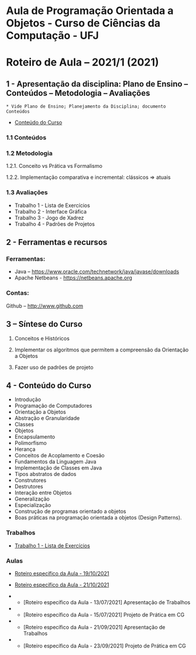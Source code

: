 # Aula de Programação Orientada a Objetos - Curso de Ciências da Computação - UFJ
# Roteiro de Aula – 2021/1 (2021)

## 1 - Apresentação da disciplina: Plano de Ensino – Conteúdos – Metodologia – Avaliações
	* Vide Plano de Ensino; Planejamento da Disciplina; documento Conteúdos

- [Conteúdo do Curso](https://github.com/marcoswagner-commits/projetos_cg/blob/56bc895a869568bf9bb4c13f42e976b133f58330/ApostilaCG2021_Modulo2.pdf)

### 1.1 Conteúdos



### 1.2 Metodologia

1.2.1. Conceito vs Prática vs Formalismo

1.2.2. Implementação comparativa e incremental: clássicos => atuais

### 1.3 Avaliações
- Trabalho 1 - Lista de Exercícios
- Trabalho 2 - Interface Gráfica
- Trabalho 3 - Jogo de Xadrez
- Trabalho 4 - Padrões de Projetos 

## 2  - Ferramentas e recursos

### Ferramentas:
- Java – https://www.oracle.com/technetwork/java/javase/downloads 
- Apache Netbeans - https://netbeans.apache.org

### Contas:
Github – http://www.github.com 


## 3 – Síntese do Curso

1. Conceitos e Históricos 

2. Implementar os algoritmos que permitem a compreensão da Orientação a Objetos

3. Fazer uso de padrões de projeto

## 4 - Conteúdo do Curso
- Introdução
- Programação de Computadores
- Orientação a Objetos
- Abstração e Granularidade
- Classes
- Objetos
- Encapsulamento
- Polimorfismo
- Herança
- Conceitos de Acoplamento e Coesão
- Fundamentos da Linguagem Java
- Implementação de Classes em Java
- Tipos abstratos de dados
- Construtores
- Destrutores
- Interação entre Objetos
- Generalização
- Especialização
- Construção de programas orientado a objetos
- Boas práticas na programação orientada a objetos (Design Patterns).



### Trabalhos
- [Trabalho 1 - Lista de Exercícios](https://github.com/marcoswagner-commits)

### Aulas
- [Roteiro específico da Aula - 19/10/2021](https://github.com/marcoswagner-commits/aulapoo/documentos/blob/main/aula1.md)
- [Roteiro específico da Aula - 21/10/2021](https://github.com/marcoswagner-commits/aulapoo/documentos/blob/main/aula2.md)

- - [Roteiro específico da Aula - 13/07/2021] Apresentação de Trabalhos
- - [Roteiro específico da Aula - 15/07/2021] Projeto de Prática em CG

- - [Roteiro específico da Aula - 21/09/2021] Apresentação de Trabalhos
- - [Roteiro específico da Aula - 23/09/2021] Projeto de Prática em CG



